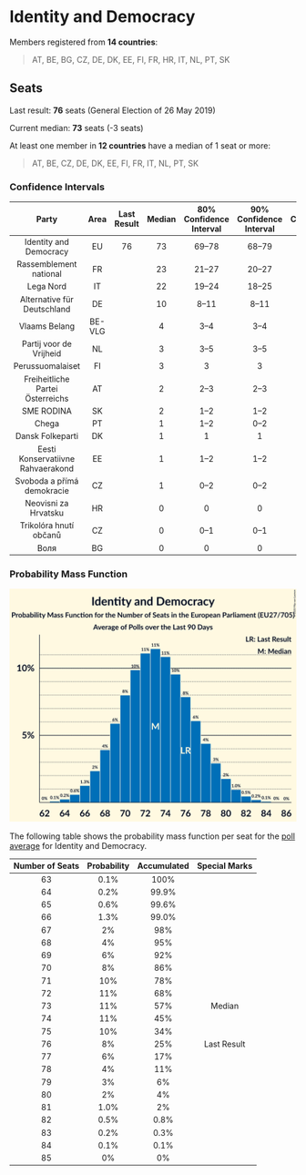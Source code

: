 # Identity and Democracy

Members registered from **14 countries**:

> AT, BE, BG, CZ, DE, DK, EE, FI, FR, HR, IT, NL, PT, SK

## Seats

Last result: **76** seats (General Election of 26 May 2019)

Current median: **73** seats (-3 seats)

At least one member in **12 countries** have a median of 1 seat or more:

> AT, BE, CZ, DE, DK, EE, FI, FR, IT, NL, PT, SK

### Confidence Intervals

| Party | Area | Last Result | Median | 80% Confidence Interval | 90% Confidence Interval | 95% Confidence Interval | 99% Confidence Interval |
|:-----:|:----:|:-----------:|:------:|:-----------------------:|:-----------------------:|:-----------------------:|:-----------------------:|
| Identity and Democracy | EU | 76 | 73 | 69–78 | 68–79 | 67–80 | 65–82 |
| Rassemblement national | FR | | 23 | 21–27 | 20–27 | 20–27 | 19–28 |
| Lega Nord | IT | | 22 | 19–24 | 18–25 | 18–25 | 17–26 |
| Alternative für Deutschland | DE | | 10 | 8–11 | 8–11 | 8–11 | 7–12 |
| Vlaams Belang | BE-VLG | | 4 | 3–4 | 3–4 | 3–4 | 3–4 |
| Partij voor de Vrijheid | NL | | 3 | 3–5 | 3–5 | 3–5 | 2–5 |
| Perussuomalaiset | FI | | 3 | 3 | 3 | 3 | 3–4 |
| Freiheitliche Partei Österreichs | AT | | 2 | 2–3 | 2–3 | 2–3 | 2–3 |
| SME RODINA | SK | | 2 | 1–2 | 1–2 | 1–3 | 0–3 |
| Chega | PT | | 1 | 1–2 | 0–2 | 0–2 | 0–2 |
| Dansk Folkeparti | DK | | 1 | 1 | 1 | 0–1 | 0–1 |
| Eesti Konservatiivne Rahvaerakond | EE | | 1 | 1–2 | 1–2 | 1–2 | 1–2 |
| Svoboda a přímá demokracie | CZ | | 1 | 0–2 | 0–2 | 0–2 | 0–2 |
| Neovisni za Hrvatsku | HR | | 0 | 0 | 0 | 0 | 0 |
| Trikolóra hnutí občanů | CZ | | 0 | 0–1 | 0–1 | 0–1 | 0–1 |
| Воля | BG | | 0 | 0 | 0 | 0 | 0–1 |

### Probability Mass Function

![Graph with seats probability mass function not yet produced](average-2020-08-31-seats-pmf-identityanddemocracy.png "Seats Probability Mass Function")

The following table shows the probability mass function per seat for the [poll average](average-2020-08-31.html) for Identity and Democracy.

| Number of Seats | Probability | Accumulated | Special Marks |
|:---------------:|:-----------:|:-----------:|:-------------:|
| 63 | 0.1% | 100% |  |
| 64 | 0.2% | 99.9% |  |
| 65 | 0.6% | 99.6% |  |
| 66 | 1.3% | 99.0% |  |
| 67 | 2% | 98% |  |
| 68 | 4% | 95% |  |
| 69 | 6% | 92% |  |
| 70 | 8% | 86% |  |
| 71 | 10% | 78% |  |
| 72 | 11% | 68% |  |
| 73 | 11% | 57% | Median |
| 74 | 11% | 45% |  |
| 75 | 10% | 34% |  |
| 76 | 8% | 25% | Last Result |
| 77 | 6% | 17% |  |
| 78 | 4% | 11% |  |
| 79 | 3% | 6% |  |
| 80 | 2% | 4% |  |
| 81 | 1.0% | 2% |  |
| 82 | 0.5% | 0.8% |  |
| 83 | 0.2% | 0.3% |  |
| 84 | 0.1% | 0.1% |  |
| 85 | 0% | 0% |  |


